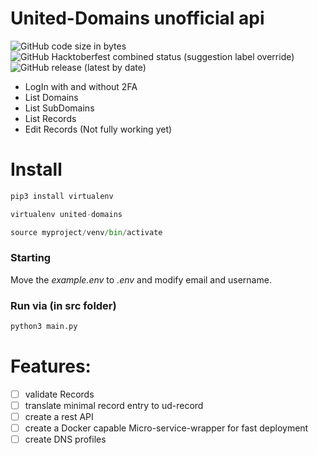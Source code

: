 # United-Domains unofficial api

![GitHub code size in bytes](https://img.shields.io/github/languages/code-size/flowluap/united-domains)
![GitHub Hacktoberfest combined status (suggestion label override)](https://img.shields.io/github/hacktoberfest/2020/flowluap/united-domains?label=status&suggestion_label=status)
![GitHub release (latest by date)](https://img.shields.io/github/v/release/flowluap/united-domains)

- LogIn with and without 2FA
- List Domains
- List SubDomains
- List Records
- Edit Records (Not fully working yet)

# Install

```python
pip3 install virtualenv
```
```python
virtualenv united-domains
```
```python
source myproject/venv/bin/activate
```

### Starting

Move the *example.env* to *.env* and modify email and username.

### Run via (in src folder)
```python
python3 main.py
```



# Features:

- [ ] validate Records
- [ ] translate minimal record entry to ud-record
- [ ] create a rest API
- [ ] create a Docker capable Micro-service-wrapper for fast deployment
- [ ] create DNS profiles
